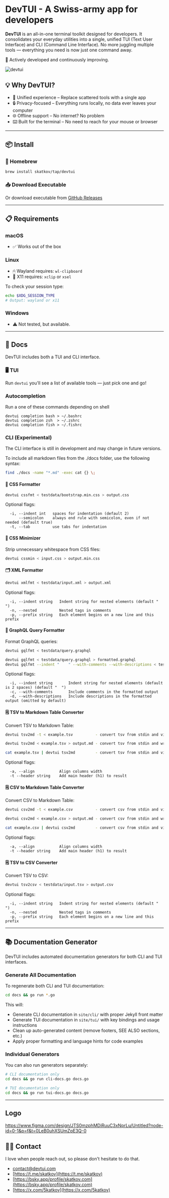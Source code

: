 # **DevTUI** - A Swiss-army app for developers

**DevTUI** is an all-in-one terminal toolkit designed for developers. It consolidates your everyday utilities into a single, unified TUI (Text User Interface) and CLI (Command Line Interface). No more juggling multiple tools — everything you need is now just one command away.

🚀 Actively developed and continuously improving.

![devtui](devtui.png)

## 💡 Why DevTUI?

 - 🧰 Unified experience – Replace scattered tools with a single app
 - 🔒 Privacy-focused – Everything runs locally, no data ever leaves your computer
 - 🌐 Offline support – No internet? No problem
 - ⌨️ Built for the terminal – No need to reach for your mouse or browser

---

## 📦 Install
### 🧃 Homebrew
```
brew install skatkov/tap/devtui
```
### 📥 Download Executable

Or download executable from [GitHub Releases](https://github.com/skatkov/homebrew-tap/releases?q=devtui&expanded=true)

---

## 📋 Requirements

### macOS
- ✅ Works out of the box

### Linux

- 🖱 Wayland requires: `wl-clipboard`
- 🧮 X11 requires: `xclip` or `xsel`

To check your session type:
```bash
echo $XDG_SESSION_TYPE
# Output: wayland or x11
```
### Windows
- ⚠️ Not tested, but available.

---

## 🚀 Docs
DevTUI includes both a TUI and CLI interface.

### 🖥 TUI
Run `devtui` you'll see a list of available tools — just pick one and go!

### Autocompletion
Run a one of these commands depending on shell

```
devtui completion bash > ~/.bashrc
devtui completion zsh  > ~/.zshrc
devtui completion fish > ~/.fishrc
```

### CLI (Experimental)
The CLI interface is still in development and may change in future versions.

To include all markdown files from the ./docs folder, use the following syntax:

```bash
find ./docs -name "*.md" -exec cat {} \;
```

#### 🎨 CSS Formatter
```bash
devtui cssfmt < testdata/bootstrap.min.css > output.css
```

Optional flags:
```
  -i, --indent int   spaces for indentation (default 2)
      --semicolon    always end rule with semicolon, even if not needed (default true)
  -t, --tab          use tabs for indentation
```
#### 🧼 CSS Minimizer
Strip unnecessary whitespace from CSS files:

```bash
devtui cssmin < input.css > output.min.css
```

#### 🗂 XML Formatter
```bash
devtui xmlfmt < testdata/input.xml > output.xml
```

Optional flags:

```
  -i, --indent string   Indent string for nested elements (default "  ")
  -n, --nested          Nested tags in comments
  -p, --prefix string   Each element begins on a new line and this prefix
```

#### 📝 GraphQL Query Formatter
Format GraphQL queries:

```bash
devtui gqlfmt < testdata/query.graphql

devtui gqlfmt < testdata/query.graphql > formatted.graphql
devtui gqlfmt --indent "    " --with-comments --with-descriptions < testdata/query.graphql
```

Optional flags:
```
  -i, --indent string       Indent string for nested elements (default is 2 spaces) (default "  ")
  -c, --with-comments       Include comments in the formatted output
  -d, --with-descriptions   Include descriptions in the formatted output (omitted by default)
```

#### 🗒️ TSV to Markdown Table Converter
Convert TSV to Markdown Table:

```bash
devtui tsv2md -t < example.tsv          - convert tsv from stdin and view result in stdout

devtui tsv2md < example.tsv > output.md - convert tsv from stdin and write result in new file

cat example.tsv | devtui tsv2md         - convert tsv from stdin and view result in stdout
```

Optional flags:
```
  -a, --align           Align columns width
  -t --header string    Add main header (h1) to result
```

#### 🗒️ CSV to Markdown Table Converter
Convert CSV to Markdown Table:

```bash
devtui csv2md -t < example.csv          - convert csv from stdin and view result in stdout

devtui csv2md < example.csv > output.md - convert csv from stdin and write result in new file

cat example.csv | devtui csv2md         - convert csv from stdin and view result in stdout
```

Optional flags:
```
  -a, --align           Align columns width
  -t --header string    Add main header (h1) to result
```

#### 🗒️ TSV to CSV Converter
Convert TSV to CSV:

```bash
devtui tsv2csv < testdata/input.tsv > output.csv
```

Optional flags:
```
  -i, --indent string   Indent string for nested elements (default "  ")
  -n, --nested          Nested tags in comments
  -p, --prefix string   Each element begins on a new line and this prefix
```

---

## 📚 Documentation Generator

DevTUI includes automated documentation generators for both CLI and TUI interfaces.

### Generate All Documentation
To regenerate both CLI and TUI documentation:

```bash
cd docs && go run *.go
```

This will:
- Generate CLI documentation in `site/cli/` with proper Jekyll front matter
- Generate TUI documentation in `site/tui/` with key bindings and usage instructions
- Clean up auto-generated content (remove footers, SEE ALSO sections, etc.)
- Apply proper formatting and language hints for code examples

### Individual Generators
You can also run generators separately:

```bash
# CLI documentation only
cd docs && go run cli-docs.go docs.go

# TUI documentation only
cd docs && go run tui-docs.go docs.go
```

---

## Logo
https://www.figma.com/design/JTS0mzphMDiRuuC3xNprLu/Untitled?node-id=0-1&p=f&t=0LeB0uhXSUmZpE3Q-0

## 🧑‍💻 Contact
I love when people reach out, so please don't hesitate to do that.

- contact@devtui.com
- [https://t.me/skatkov](https://t.me/skatkov)
- [https://bsky.app/profile/skatkov.com](https://bsky.app/profile/skatkov.com)
- [https://x.com/5katkov](https://x.com/5katkov)
